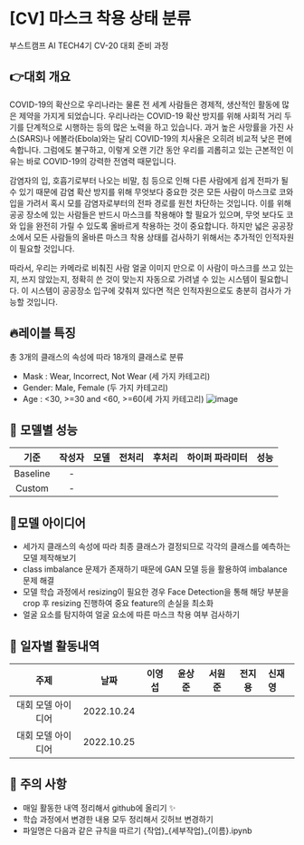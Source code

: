 # [CV] 마스크 착용 상태 분류
부스트캠프 AI TECH4기 CV-20 대회 준비 과정

## 👉대회 개요
COVID-19의 확산으로 우리나라는 물론 전 세계 사람들은 경제적, 생산적인 활동에 많은 제약을 가지게 되었습니다. 우리나라는 COVID-19 확산 방지를 위해 사회적 거리 두기를 단계적으로 시행하는 등의 많은 노력을 하고 있습니다. 과거 높은 사망률을 가진 사스(SARS)나 에볼라(Ebola)와는 달리 COVID-19의 치사율은 오히려 비교적 낮은 편에 속합니다. 그럼에도 불구하고, 이렇게 오랜 기간 동안 우리를 괴롭히고 있는 근본적인 이유는 바로 COVID-19의 강력한 전염력 때문입니다.

감염자의 입, 호흡기로부터 나오는 비말, 침 등으로 인해 다른 사람에게 쉽게 전파가 될 수 있기 때문에 감염 확산 방지를 위해 무엇보다 중요한 것은 모든 사람이 마스크로 코와 입을 가려서 혹시 모를 감염자로부터의 전파 경로를 원천 차단하는 것입니다. 이를 위해 공공 장소에 있는 사람들은 반드시 마스크를 착용해야 할 필요가 있으며, 무엇 보다도 코와 입을 완전히 가릴 수 있도록 올바르게 착용하는 것이 중요합니다. 하지만 넓은 공공장소에서 모든 사람들의 올바른 마스크 착용 상태를 검사하기 위해서는 추가적인 인적자원이 필요할 것입니다.

따라서, 우리는 카메라로 비춰진 사람 얼굴 이미지 만으로 이 사람이 마스크를 쓰고 있는지, 쓰지 않았는지, 정확히 쓴 것이 맞는지 자동으로 가려낼 수 있는 시스템이 필요합니다. 이 시스템이 공공장소 입구에 갖춰져 있다면 적은 인적자원으로도 충분히 검사가 가능할 것입니다.

## 🔥레이블 특징  
총 3개의 클래스의 속성에 따라 18개의 클래스로 분류  
- Mask : Wear, Incorrect, Not Wear (세 가지 카테고리)
- Gender: Male, Female (두 가지 카테고리)
- Age : <30, >=30 and <60, >=60(세 가지 카테고리)
![image](https://user-images.githubusercontent.com/79644050/197935770-883e5583-671d-464b-bdbb-921b62df083a.png)

## 📌 모델별 성능
| 기준 | 작성자 | 모델 | 전처리 | 후처리 | 하이퍼 파라미터 | 성능| 
|:---:|:---:|:---:|:---:|:---:|:---:|:---|
| Baseline | - |  |  |  |  |  |
| Custom | - |  |  |  |  |  |

## 📌모델 아이디어
- 세가지 클래스의 속성에 따라 최종 클래스가 결정되므로 각각의 클래스를 예측하는 모델 제작해보기
- class imbalance 문제가 존재하기 때문에 GAN 모델 등을 활용하여 imbalance 문제 해결
- 모델 학습 과정에서 resizing이 필요한 경우 Face Detection을 통해 해당 부분을 crop 후 resizing 진행하여 중요 feature의 손실을 최소화
- 얼굴 요소를 탐지하여 얼굴 요소에 따른 마스크 착용 여부 검사하기

## 📌 일자별 활동내역
| 주제 | 날짜 | 이영섭 | 윤상준 | 서원준| 전지용 | 신재영| 
|:---:|:---:|:---:|:---:|:---:|:---:|:---|
| 대회 모델 아이디어 |2022.10.24|  |  |  |  |  |
| 대회 모델 아이디어 |2022.10.25|  |  |  |  |  |


## 📌 주의 사항
* 매일 활동한 내역 정리해서 github에 올리기 ✨
* 학습 과정에서 변경한 내용 모두 정리해서 깃허브 변경하기
* 파일명은 다음과 같은 규칙을 따르기 {작업}\_{세부작업}\_{이름}.ipynb
